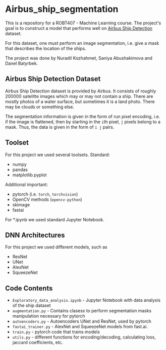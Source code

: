 # Airbus_ship_segmentation

This is a repository for a ROBT407 - Machine Learning course. The project's goal is to construct a model that performs well on [Airbus Ship Detection](https://www.kaggle.com/c/airbus-ship-detection) dataset.

For this dataset, one must perform an image segmentation, i.e. give a mask that describes the location of the ships.

The project was done by Nuradil Kozhahmet, Saniya Abushakimova and Danel Batyrbek.

## Airbus Ship Detection Dataset

Airbus Ship Detection dataset is provided by Airbus. It consists of roughly 200000 satelitte images which may or may not contain a ship. There are mostly photos of a water surface, but sometimes it is a land photo. There may be clouds or something else.

The segmentation information is given in the form of run pixel encoding, i.e. if the image is flattened, then by starting in the `i`th pixel, `j` pixels belong to a mask. Thus, the data is given in the form of `i j` pairs.

## Toolset
For this project we used several toolsets. Standard:
- numpy
- pandas
- matplotlib.pyplot

Additional important:
- pytorch (i.e. `torch`, `torchvision`)
- OpenCV methods (`opencv-python`)
- skimage
- fastai

For *.ipynb we used standard Jupyter Notebook.

## DNN Architectures
For this project we used different models, such as
- ResNet
- UNet
- AlexNet
- SqueezeNet

## Code Contents
- `Exploratory_data_analysis.ipynb` - Jupyter Notebook with data analysis of the ship dataset
- `augmentation.py` - Contains clasess to perform segmentation masks manipulation necessary for pytorch
- `autoencoders.py` - Autoencoders UNet and ResNet, used by pytorch
- `fastai_trainer.py` - AlexNet and SqueezeNet models from fast.ai.
- `train.py` - pytorch code that trains models
- `utils.py` - different functions for encoding/decoding, calculating loss, jaccard coefficients, etc.
